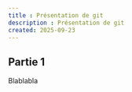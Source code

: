 ```yaml
---
title : Présentation de git
description : Présentation de git
created: 2025-09-23
---
```


## Partie 1
Blablabla